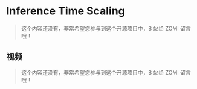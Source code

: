 <!--Copyright © ZOMI 适用于[License](https://github.com/Infrasys-AI/AIInfra)版权许可-->

# Inference Time Scaling

> 这个内容还没有，非常希望您参与到这个开源项目中，B 站给 ZOMI 留言哦！

## 视频

> 这个内容还没有，非常希望您参与到这个开源项目中，B 站给 ZOMI 留言哦！
